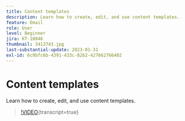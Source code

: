 ```yaml
---
title: Content templates
description: Learn how to create, edit, and use content templates.
feature: Email
role: User
level: Beginner
jira: KT-10846
thumbnail: 3413743.jpg
last-substantial-update: 2023-01-31
exl-id: 6c9bfc6b-4391-433c-82b2-427662766402
---
```

# Content templates

Learn how to create, edit, and use content templates.

>[!VIDEO](https://video.tv.adobe.com/v/3413743?quality=12&learn=on){transcript=true}
